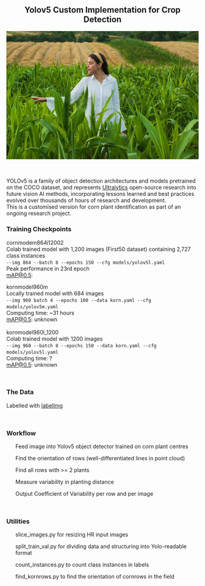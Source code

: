 ## <div align="center">Yolov5 Custom Implementation for Crop Detection</div>

<div align="center">
<p>
   <a align="left" href="https://ultralytics.com/yolov5" target="_blank">
   <img width="850" src="korn.jpg"></a>
</p>
<br>

</div>

<p>
YOLOv5 is a family of object detection architectures and models pretrained on the COCO dataset, and represents <a href="https://ultralytics.com">Ultralytics</a>
 open-source research into future vision AI methods, incorporating lessons learned and best practices evolved over thousands of hours of research and development.<br>
   This is a customised version for corn plant identification as part of an ongoing research project.
</p>


### Training Checkpoints

<p>

   
   
cornmodem864i12002<br>
Colab trained model with 1,200 images (First50 dataset) containing 2,727 class instances<br>
```--img 864 --batch 8 --epochs 150 --cfg models/yolov5l.yaml```<br>
Peak performance in 23rd epoch<br>
mAP@0.5:
  
kornmodel960m<br>
Locally trained model with 684 images<br>
```--img 960 batch 4 --epochs 100 --data korn.yaml --cfg models/yolov5m.yaml```
<br>
Computing time: ~31 hours<br>
mAP@0.5: unknown
<br><br>
kornmodel960l_1200<br>
Colab trained model with 1200 images<br>
```--img 960 --batch 8 --epochs 150 --data korn.yaml --cfg models/yolov5l.yaml```
<br>
Computing time: ?<br>
mAP@0.5: unknown
<br>
</p>


<br>

### The Data

<p>Labelled with <a href="https://github.com/tzutalin/labelImg">labelImg</a></p>

<br>


### Workflow

<ol>Feed image into Yolov5 object detector trained on corn plant centres</ol>
<ol>Find the orientation of rows (well-differentiated lines in point cloud)</ol>
<ol>Find all rows with >= 2 plants</ol>
<ol>Measure variability in planting distance</ol>
<ol>Output Coefficient of Variability per row and per image</ol>

<br>

### Utilities

<ul>slice_images.py for resizing HR input images</ul>
<ul>split_train_val.py for dividing data and structuring into Yolo-readable format</ul>
<ul>count_instances.py to count class instances in labels</ul>
<ul>find_kornrows.py to find the orientation of cornrows in the field</ul>





